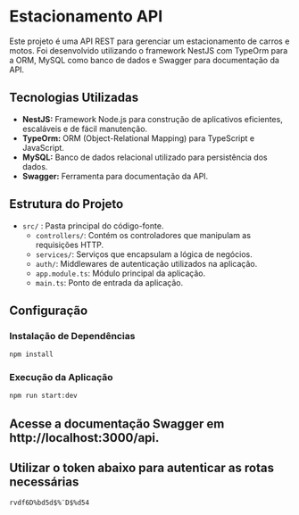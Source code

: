 # Estacionamento API

Este projeto é uma API REST para gerenciar um estacionamento de carros e motos. Foi desenvolvido utilizando o framework NestJS com TypeOrm para a ORM, MySQL como banco de dados e Swagger para documentação da API.

## Tecnologias Utilizadas

- **NestJS:** Framework Node.js para construção de aplicativos eficientes, escaláveis e de fácil manutenção.
- **TypeOrm:** ORM (Object-Relational Mapping) para TypeScript e JavaScript.
- **MySQL:** Banco de dados relacional utilizado para persistência dos dados.
- **Swagger:** Ferramenta para documentação da API.


## Estrutura do Projeto

- `src/` : Pasta principal do código-fonte.
  - `controllers/`: Contém os controladores que manipulam as requisições HTTP.
  - `services/`: Serviços que encapsulam a lógica de negócios.
  - `auth/`: Middlewares de autenticação utilizados na aplicação.
  - `app.module.ts`: Módulo principal da aplicação.
  - `main.ts`: Ponto de entrada da aplicação.

## Configuração

### Instalação de Dependências

```bash
npm install
```

### Execução da Aplicação

```bash
npm run start:dev
```

## Acesse a documentação Swagger em http://localhost:3000/api.
## Utilizar o token abaixo para autenticar as rotas necessárias
```bash
rvdf6D%bd5d$%¨D$%d54
```
